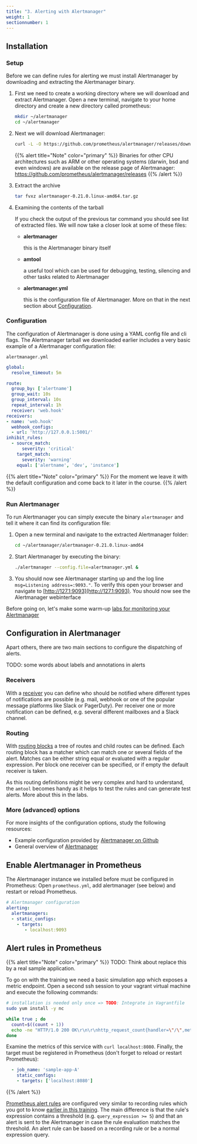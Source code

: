 ```yaml
---
title: "3. Alerting with Alertmanager"
weight: 1
sectionnumber: 1
---
```


## Installation

### Setup

Before we can define rules for alerting we must install Alertmanager by downloading and extracting the Alertmanager binary.

1. First we need to create a working directory where we will download and extract Alertmanager. Open a new terminal, navigate to your home directory and create a new directory called prometheus:

    ```bash
    mkdir ~/alertmanager
    cd ~/alertmanager
    ```

1. Next we will download Alertmanager:

    ```bash
    curl -L -O https://github.com/prometheus/alertmanager/releases/download/v0.21.0/alertmanager-0.21.0.linux-amd64.tar.gz
    ```

    {{% alert title="Note" color="primary" %}}
Binaries for other CPU architectures such as ARM or other operating systems (darwin, bsd and even windows) are available on the release page of Alertmanager: https://github.com/prometheus/alertmanager/releases
    {{% /alert %}}

1. Extract the archive

    ```bash
    tar fvxz alertmanager-0.21.0.linux-amd64.tar.gz
    ```

1. Examining the contents of the tarball

    If you check the output of the previous tar command you should see list of extracted files. We will now take a closer look at some of these files:

    * **alertmanager**

        this is the Alertmanager binary itself

    * **amtool**

        a useful tool which can be used for debugging, testing, silencing and other tasks related to Alertmanager

    * **alertmanager.yml**

        this is the configuration file of Alertmanager. More on that in the next section about [Configuration](#Configuration).


### Configuration

The configuration of Alertmanager is done using a YAML config file and cli flags. The Alertmanager tarball we downloaded earlier includes a very basic example of a Alertmanager configuration file:

`alertmanager.yml`

```yaml
global:
  resolve_timeout: 5m

route:
  group_by: ['alertname']
  group_wait: 10s
  group_interval: 10s
  repeat_interval: 1h
  receiver: 'web.hook'
receivers:
- name: 'web.hook'
  webhook_configs:
  - url: 'http://127.0.0.1:5001/'
inhibit_rules:
  - source_match:
      severity: 'critical'
    target_match:
      severity: 'warning'
    equal: ['alertname', 'dev', 'instance']
```

{{% alert title="Note" color="primary" %}}
For the moment we leave it with the default configuration and come back to it later in the course.
{{% /alert %}}

### Run Alertmanager

To run Alertmanager you can simply execute the binary `alertmanager` and tell it where it can find its configuration file:

1. Open a new terminal and navigate to the extracted Alertmanager folder:

    ```bash
    cd ~/alertmanager/alertmanager-0.21.0.linux-amd64
    ```

1. Start Alertmanager by executing the binary:

    ```bash
    ./alertmanager --config.file=alertmanager.yml &
    ```

1. You should now see Alertmanager starting up and the log line `msg=Listening address=:9093."`. To verify this open your browser and navigate to [http://127.1:9093](http://127.1:9093). You should now see the Alertmanager webinterface

Before going on, let's make some warm-up [labs for monitoring your Alertmanager](labs/31)

## Configuration in Alertmanager

Apart others, there are two main sections to configure the dispatching of alerts.

TODO: some words about labels and annotations in alerts

### Receivers

With a [receiver](https://prometheus.io/docs/alerting/latest/configuration/#receiver) you can define who should be notified where different types of notifications are possible (e.g. mail, webhook or one of the popular message platforms like Slack or PagerDuty). Per receiver one or more notification can be defined, e.g. several different mailboxes and a Slack channel.

### Routing

With [routing blocks](https://prometheus.io/docs/alerting/latest/configuration/#route) a tree of routes and child routes can be defined. Each routing block has a matcher which can match one or several fields of the alert. Matches can be either string equal or evaluated with a regular expression. Per block one receiver can be specified, or if empty the default receiver is taken.

As this routing definitions might be very complex and hard to understand, the `amtool` becomes handy as it helps to test the rules and can generate test alerts. More about this in the labs.

### More (advanced) options

For more insights of the configuration options, study the following resources:

* Example configuration provided by [Alertmanager on Github](https://github.com/prometheus/alertmanager/blob/master/doc/examples/simple.yml)
* General overview of [Alertmanager](https://prometheus.io/docs/alerting/latest/alertmanager/)

## Enable Alertmanager in Prometheus

The Alertmanager instance we installed before must be configured in Prometheus: Open `prometheus.yml`, add alertmanager (see below) and restart or reload Prometheus.

```yaml
# Alertmanager configuration
alerting:
  alertmanagers:
  - static_configs:
    - targets:
       - localhost:9093
```

## Alert rules in Prometheus

{{% alert title="Note" color="primary" %}}
TODO: Think about replace this by a real sample application.

To go on with the training we need a basic simulation app which exposes a metric endpoint. Open a second ssh session to your vagrant virtual machine and execute the following commands:

```bash
# installation is needed only once => TODO: Integrate in Vagrantfile
sudo yum install -y nc

while true ; do
  count=$((count + 1))
  echo -ne "HTTP/1.0 200 OK\r\n\r\nhttp_request_count{handler=\"/\",method=\"GET\",status=\"200\"} $count" | nc -l -p 8080
done
```

Examine the metrics of this service with `curl localhost:8080`.
Finally, the target must be registered in Prometheus (don't forget to reload or restart Prometheus):

```yaml
  - job_name: 'sample-app-A'
    static_configs:
    - targets: ['localhost:8080']
```

{{% /alert %}}

[Prometheus alert rules](https://prometheus.io/docs/prometheus/latest/configuration/alerting_rules/) are configured very similar to recording rules which you got to know [earlier in this training](/docs/02#recording-rules). The main difference is that the rule's expression contains a threshold (e.g. `query_expression >= 5`) and that an alert is sent to the Alertmanager in case the rule evaluation matches the threshold. An alert rule can be based on a recording rule or be a normal expression query.
